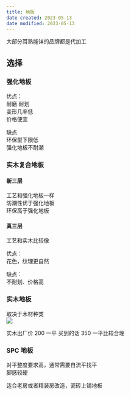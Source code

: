 ```yaml
---
title: 地板
date created: 2023-05-13
date modified: 2023-05-13
---
```


大部分耳熟能详的品牌都是代加工

## 选择

### 强化地板

优点：  
耐磨 耐划  
变形几率低  
价格便宜

缺点  
环保型下限低  
强化地板不耐潮

### 实木复合地板

#### 新三层

工艺和强化地板一样  
防潮性优于强化地板  
环保高于强化地板

#### 真三层

工艺和实木比较像

优点：  
花色，纹理更自然

缺点：  
不耐划、价格高

### 实木地板

取决于木材种类  
![](https://chelsechen-img.oss-cn-hangzhou.aliyuncs.com/20230513203805.png)

实木出厂价 200 一平 买到的话 350 一平比较合理

### SPC 地板

对平整度要求高，通常需要自流平找平  
脚感较硬

适合老房或者精装房改造，瓷砖上铺地板
